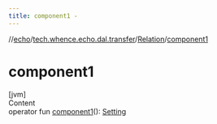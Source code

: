 ```yaml
---
title: component1 -
---
```

//[echo](../../index.md)/[tech.whence.echo.dal.transfer](../index.md)/[Relation](index.md)/[component1](component1.md)



# component1  
[jvm]  
Content  
operator fun [component1](component1.md)(): [Setting](../../tech.whence.echo.dal.transfer.project/-setting/index.md)  



